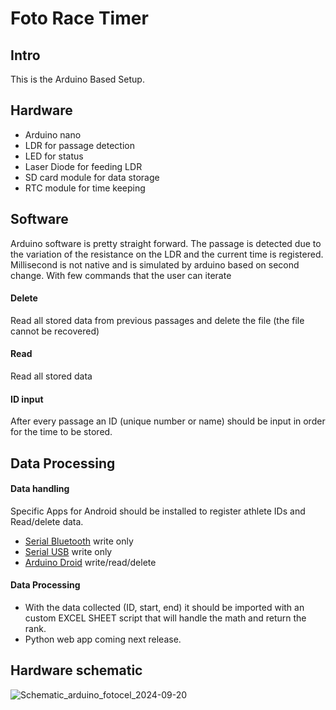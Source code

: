 # Foto Race Timer
## Intro
This is the Arduino Based Setup.
## Hardware
* Arduino nano
* LDR for passage detection
* LED for status
* Laser Diode for feeding LDR
* SD card module for data storage
* RTC module for time keeping
## Software
Arduino software is pretty straight forward. The passage is detected due to the variation of the resistance on the LDR and the current time is registered. Millisecond is not native and is simulated by arduino based on second change. With few commands that the user can iterate
#### Delete
Read all stored data from previous passages and delete the file (the file cannot be recovered)
#### Read
Read all stored data
#### ID input
After every passage an ID (unique number or name) should be input in order for the time to be stored.
## Data Processing
#### Data handling 
Specific Apps for Android should be installed to register athlete IDs and Read/delete data.
* [Serial Bluetooth](https://play.google.com/store/apps/details?id=de.kai_morich.serial_bluetooth_terminal) write only
* [Serial USB](https://play.google.com/store/apps/details?id=de.kai_morich.serial_usb_terminal) write only
* [Arduino Droid](https://play.google.com/store/apps/details?id=name.antonsmirnov.android.arduinodroid2) write/read/delete
#### Data Processing
* With the data collected (ID, start, end) it should be imported with an custom EXCEL SHEET script that will handle the math and return the rank. 
* Python web app coming next release.
## Hardware schematic
![Schematic_arduino_fotocel_2024-09-20](https://github.com/user-attachments/assets/6f1753b8-dcc6-45f1-bae9-e66507c99d4a)
